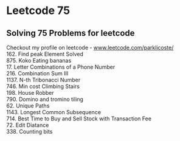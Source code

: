 # Leetcode 75
## Solving 75 Problems for leetcode

Checkout my profile on leetcode - www.leetcode.com/parklicoste/ <br>
162. Find peak Element Solved <br>
875. Koko Eating bananas    <br>
17.  Letter Combinations of a Phone Number  <br>
216. Combination Sum III <br>
1137. N-th Tribonacci Number <br>
746. Min cost Climbing Stairs <br>
198. House Robber <br>
790. Domino and tromino tiling <br>
62. Unique Paths <br>
1143. Longest Common Subsequence <br>
714. Best Time to Buy and Sell Stock with Transaction Fee <br>
72. Edit Diatance <br>
338. Counting bits <br>